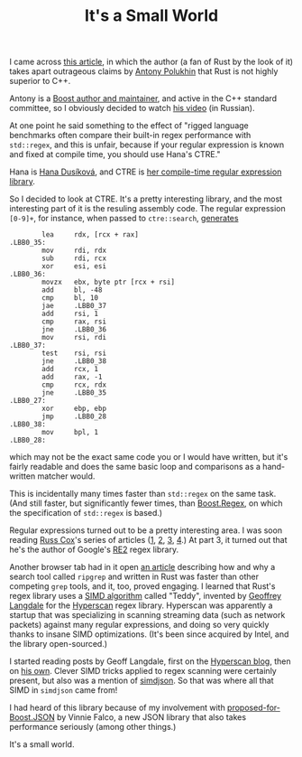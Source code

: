 ﻿---
layout: post
title: It's a Small World
hidden: true
---

I came across [this article](https://www.viva64.com/en/b/0733/),
in which the author (a fan of Rust by the look of it) takes apart
outrageous claims by [Antony Polukhin](http://apolukhin.github.io/en/)
that Rust is not highly superior to C++.

Antony is a
[Boost author and maintainer](http://apolukhin.github.io/en/developer.html),
and active in the C++ standard committee, so I obviously decided to watch
[his video](https://www.youtube.com/watch?v=fT3OALUyuhs) (in Russian).

At one point he said something to the effect of "rigged language
benchmarks often compare their built-in regex performance with
`std::regex`, and this is unfair, because if your regular expression
is known and fixed at compile time, you should use Hana's CTRE."

Hana is [Hana Dusíková](https://twitter.com/hankadusikova), and CTRE
is [her compile-time regular expression library](https://github.com/hanickadot/compile-time-regular-expressions).

So I decided to look at CTRE. It's a pretty interesting library, and
the most interesting part of it is the resuling assembly code. The
regular expression `[0-9]+`, for instance, when passed to `ctre::search`,
[generates](https://godbolt.org/z/3KHPbE)
```
        lea     rdx, [rcx + rax]
.LBB0_35:
        mov     rdi, rdx
        sub     rdi, rcx
        xor     esi, esi
.LBB0_36:
        movzx   ebx, byte ptr [rcx + rsi]
        add     bl, -48
        cmp     bl, 10
        jae     .LBB0_37
        add     rsi, 1
        cmp     rax, rsi
        jne     .LBB0_36
        mov     rsi, rdi
.LBB0_37:
        test    rsi, rsi
        jne     .LBB0_38
        add     rcx, 1
        add     rax, -1
        cmp     rcx, rdx
        jne     .LBB0_35
.LBB0_27:
        xor     ebp, ebp
        jmp     .LBB0_28
.LBB0_38:
        mov     bpl, 1
.LBB0_28:
```
which may not be the exact same code you or I would have written,
but it's fairly readable and does the same basic loop and
comparisons as a hand-written matcher would.

This is incidentally many times faster than `std::regex` on the
same task. (And still faster, but significantly fewer times, than
[Boost.Regex](https://boost.org/libs/regex), on which the
specification of `std::regex` is based.)

Regular expressions turned out to be a pretty interesting area. I
was soon reading [Russ Cox](https://swtch.com/~rsc/)'s series of
articles ([1](https://swtch.com/~rsc/regexp/regexp1.html),
[2](https://swtch.com/~rsc/regexp/regexp2.html),
[3](https://swtch.com/~rsc/regexp/regexp3.html),
[4](https://swtch.com/~rsc/regexp/regexp4.html).) At part 3, it
turned out that he's the author of Google's
[RE2](https://github.com/google/re2) regex library.

Another browser tab had in it open [an article](https://blog.burntsushi.net/ripgrep/)
describing how and why a search tool called `ripgrep` and written in Rust
was faster than other competing `grep` tools, and it, too, proved engaging.
I learned that Rust's regex library uses a
[SIMD algorithm](https://github.com/rust-lang-nursery/regex/blob/3de8c44f5357d5b582a80b7282480e38e8b7d50d/src/simd_accel/teddy128.rs)
called "Teddy", invented by [Geoffrey Langdale](https://twitter.com/geofflangdale) for the
[Hyperscan](https://www.hyperscan.io/) regex library. Hyperscan was
apparently a startup that was specializing in scanning streaming
data (such as network packets) against many regular expressions,
and doing so very quickly thanks to insane SIMD optimizations. (It's
been since acquired by Intel, and the library open-sourced.)

I started reading posts by Geoff Langdale, first on the
[Hyperscan blog](https://www.hyperscan.io/2015/10/20/match-regular-expressions/),
then on [his own](https://branchfree.org/). Clever SIMD tricks applied
to regex scanning were certainly present, but also was a mention
of [simdjson](https://simdjson.org/). So that was where all that SIMD
in `simdjson` came from!

I had heard of this library because of my involvement with
[proposed-for-Boost.JSON](https://github.com/CPPAlliance/json) by Vinnie Falco,
a new JSON library that also takes performance seriously (among other things.)

It's a small world.

